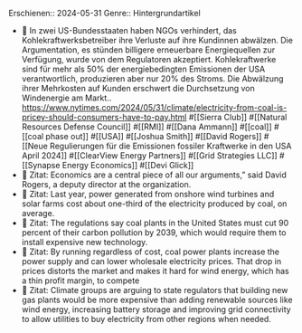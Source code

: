 Erschienen:: 2024-05-31
Genre:: Hintergrundartikel

- 📝 In zwei US-Bundesstaaten haben NGOs verhindert, das Kohlekraftwerksbetreiber ihre Verluste auf ihre Kundinnen abwälzen. Die Argumentation, es stünden billigere erneuerbare Energiequellen zur Verfügung, wurde von dem Regulatoren akzeptiert. Kohlekraftwerke sind für mehr als 50% der energiebedingten Emissionen der USA verantwortlich, produzieren aber nur 20% des Stroms. Die Abwälzung ihrer Mehrkosten auf Kunden erschwert die Durchsetzung von Windenergie am Markt.. https://www.nytimes.com/2024/05/31/climate/electricity-from-coal-is-pricey-should-consumers-have-to-pay.html #[[Sierra Club]] #[[Natural Resources Defense Council]] #[[RMI]] #[[Dana Ammann]] #[[coal]] #[[coal phase out]] #[[USA]] #[[Joshua Smith]] #[[David Rogers]] #[[Neue Regulierungen für die Emissionen fossiler Kraftwerke in den USA April 2024]] #[[ClearView Energy Partners]] #[[Grid Strategies LLC]] #[[Synapse Energy Economics]] #[[Devi Glick]]
- 📌 Zitat: Economics are a central piece of all our arguments,” said David Rogers, a deputy director at the organization.
- 📌 Zitat: Last year, power generated from onshore wind turbines and solar farms cost about one-third of the electricity produced by coal, on average.
- 📌 Zitat: The regulations say coal plants in the United States must cut 90 percent of their carbon pollution by 2039, which would require them to install expensive new technology.
- 📌 Zitat: By running regardless of cost, coal power plants increase the power supply and can lower wholesale electricity prices. That drop in prices distorts the market and makes it hard for wind energy, which has a thin profit margin, to compete
- 📌 Zitat: Climate groups are arguing to state regulators that building new gas plants would be more expensive than adding renewable sources like wind energy, increasing battery storage and improving grid connectivity to allow utilities to buy electricity from other regions when needed.